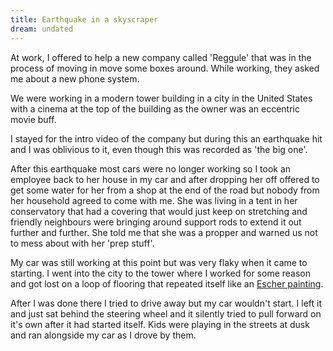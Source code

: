 ```yaml
---
title: Earthquake in a skyscraper
dream: undated
---
```


At work, I offered to help a new company called 'Reggule' that was in the process of moving in move some boxes around. While working, they asked me about a new phone system.

We were working in a modern tower building in a city in the United States with a cinema at the top of the building as the owner was an eccentric movie buff.

I stayed for the intro video of the company but during this an earthquake hit and I was oblivious to it, even though this was recorded as 'the big one'.

After this earthquake most cars were no longer working so I took an employee <!-- AH --> back to her house in my car and after dropping her off offered to get some water for her from a shop at the end of the road but nobody from her household agreed to come with me. She was living in a tent in her conservatory that had a covering that would just keep on stretching and friendly neighbours were bringing around support rods to extend it out further and further. She told me that she was a propper and warned us not to mess about with her 'prep stuff'.

My car was still working at this point but was very flaky when it came to starting. I went into the city to the tower where I worked for some reason and got lost on a loop of flooring that repeated itself like an <a href="https://www.google.co.uk/search?tbm=isch&q=escher%20painting">Escher painting</a>.

After I was done there I tried to drive away but my car wouldn't start. I left it and just sat behind the steering wheel and it silently tried to pull forward on it's own after it had started itself. Kids were playing in the streets at dusk and ran alongside my car as I drove by them.